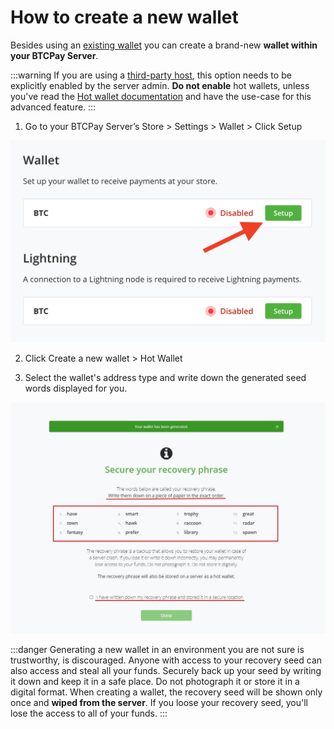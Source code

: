 # How to create a new wallet

Besides using an [existing wallet](./WalletSetup.md#use-an-existing-wallet) you can create a brand-new **wallet within your BTCPay Server**.

:::warning
If you are using a [third-party host](./ThirdPartyHosting.md), this option needs to be explicitly enabled by the server admin. **Do not enable** hot wallets, unless you've read the [Hot wallet documentation](./HotWallet.md) and have the use-case for this advanced feature.
:::


1. Go to your BTCPay Server’s Store > Settings > Wallet > Click Setup

![](./img/createwallet/Setup.png)

2. Click Create a new wallet > Hot Wallet

3. Select the wallet's address type and write down the generated seed words displayed for you.

![](./img/createwallet/recoveryseedbackup.jpg "BTCPay Server seed recovery phrase")

:::danger
Generating a new wallet in an environment you are not sure is trustworthy, is discouraged. Anyone with access to your recovery seed can also access and steal all your funds. Securely back up your seed by writing it down and keep it in a safe place. Do not photograph it or store it in a digital format. When creating a wallet, the recovery seed will be shown only once and **wiped from the server**. If you loose your recovery seed, you'll lose the access to all of your funds.
:::
